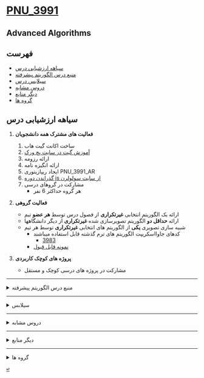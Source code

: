 <a name="TOC"></a>
# [PNU_3991](https://github.com/AliRazavi-edu/PNU_3991#TOC)

## Advanced Algorithms
## فهرست
- [سیاهه ارزشیابی درس](#Evaluation)
- [منبع درس  الگوریتم پیشرفته](#CourseRef)
- [سیلابس درس](#Curriculum)
- [دروس مشابه](#RelatedCourses)
- [دیگر منابع](#RelatedRef)
- [گروه ها](#Groups)

<a name="Evaluation"></a>
## سیاهه ارزشیابی درس

1. **فعالیت های مشترک همه دانشجویان**
    1. ساخت اکانت گیت هاب
    2. [آموزش گیت در سایت پچ ورک](http://jlord.us/patchwork/)
    3. ارائه رزومه
    4. ارائه انگیزه نامه
    5. ایجاد ریپازیتوری PNU_3991_AR
    6. [گذراندن دوره js از سایت سولولرن](http://Sololearn.com)
    7. مشارکت در گروهای درسی
        - هر گروه حداکثر 6 نفر

2. **فعالیت گروهی**
    - ارائه یک الگوریتم انتخابی **غیرتکراری** از فصول درس توسط **هر عضو** تیم
    - ارائه **حداقل دو** الگوریتم تصویرسازی شده **غیرتکراری** از دیگر دانشگاهها
    - شبیه سازی تصویری **یکی** از الگوریتم های انتخابی **غیرتکراری** توسط هر تیم
        - کدهای جاوااسکریپت الگوریتم های ترم گذشته قابل استفاده میباشند
            - [3983](#RelatedCourses)
        - [نمونه قابل قبول](#RelatedRef)

4. **پروژه های کوچک کاربردی**
     - مشارکت در پروژه های درسی کوچک و مستقل
   
    
---------------
<a name="CourseRef"></a>
<details>
    <summary>منبع درس  الگوریتم پیشرفته</summary>

>## (منبع درس  الگوریتم پیشرفته (   01-1115025

## Introduction to Algorithms, 3th-Thomas H.Cormen

<a href="https://www.ebooksworld.ir/post/index/80/%D8%AF%D8%A7%D9%86%D9%84%D9%88%D8%AF-%DA%A9%D8%AA%D8%A7%D8%A8-%D9%85%D9%82%D8%AF%D9%85%D9%87-%D8%A7%DB%8C-%D8%A8%D8%B1-%D8%A7%D9%84%DA%AF%D9%88%D8%B1%DB%8C%D8%AA%D9%85-%D9%87%D8%A7-%D9%88%DB%8C%D8%B1%D8%A7%DB%8C%D8%B4-%D8%B3%D9%88%D9%85"><img src="https://github.com/AliRazavi-edu/PNU_3991/blob/master/_Image/Introduction%20to%20Algorithms.png"> </a>
## Table of contents
### I Foundations
- 1 The Role of Algorithms in Computing
- 2 Getting Started
- 3 Growth of Functions
- 4 Divide-and-Conquer
- 5 Probabilistic Analysis and Randomized Algorithms
### II Sorting and Order Statistics
- 6 Heapsort
- 7 Quicksort
- 8 Sorting in Linear Time
- 9 Medians and Order Statistics
### III Data Structures
- 10 Elementary Data Structures
- 11 Hash Tables
- 12 Binary Search Trees
- 13 Red-Black Trees
- 14 Augmenting Data Structures
### IV Advanced Design and Analysis Techniques
- 15 Dynamic Programming
- 16 Greedy Algorithms
- 17 [Amortized Analysis **]()
### V Advanced Data Structures
- 18 B-Trees
- 19 [Fibonacci Heap **]()
- 20 [Van Emde Boas Trees **]()
- 21 [Data Structures for Disjoint Sets **]()
### VI Graph Algorithms
- 22 Elementary Graph Algorithms
- 23 Minimum Spanning Trees
- 24 Single-Source Shortest Paths
- 25 All-Pairs Shortest Paths
- 26 [Maximum Flow **]()
### VII Selected Topics
- 27 [Multithreaded Algorithms **]()
- 28 Matrix Operations
- 29 Linear Programming
- 30 [Polynomials and the FFT **]()
- 31 Number-Theoretic Algorithms
- 32 [String Matching **]()
- 33 [Computational Geometry **]()
- 34 [NP-Completeness **]()
- 35 [Approximation Algorithms **]()
### VIII Appendix: Mathematical Background
- A Summations
- B Sets, Etc.
- C Counting and Probability
- D Matrices

[<kbd>↩</kbd>](#TOC)

</details>

----------------------

<a name="Curriculum"></a>
<details>
    <summary>سیلابس</summary>

>## [سیلابس وزرات علوم برای درس الگوریتم پیشرفته](https://github.com/AliRazavi-edu/PNU_3991/blob/master/_Syllabus/Educ_1140_0_AdvAlgo.pdf) 

[<kbd>↩</kbd>](#TOC)
</details>

----------------------------------


<a name="RelatedCourses"></a>
<details>
    <summary>دروس مشابه</summary>
    
>## دروس مشابه
   
> ## PNU_3983
[AdvancedAlgorithms](https://github.com/AliRazavi-edu/PNU_3983/tree/master/AdvancedAlgorithms)


[<kbd>↩</kbd>](#TOC)
</details>

---------------------------

<a name="RelatedRef"></a>
<details>
    <summary>دیگر منابع</summary>

>## دیگر منابع

 - [**visualising data structures and algorithms through animation**](https://visualgo.net/en)
 - [Vizualizes Maximum flow](https://github.com/gbarnev/MaxFlow-algorithm-visualization)
    - [gbarnev.github.io](https://gbarnev.github.io/MaxFlow-algorithm-visualization/)
 - [MinCut-Maxflow-Simulation](https://github.com/thakurso/MinCut-Maxflow-Simulation)
 - [Visual step by step example of the Ford Fulkerson algorithm](https://github.com/olastor/react-network-graphs)
    - [olastor.github.io](https://olastor.github.io/react-network-graphs/)
 - [Interactive Online Platform that Visualizes Algorithms from Code](https://github.com/algorithm-visualizer/)
    - [algorithm-visualizer.org](https://algorithm-visualizer.org/)
----
- [**Github Search**](https://github.com/search?q=algorithm-visualization&type=Repositories)


- <a href="https://github.com/search?q=algorithm-visualization&type=Repositories" target="_blank">Github Search</a>
    
[<kbd>↩</kbd>](#TOC)
</details>

-----------------------

<a name="Groups"></a>
<details>
    <summary>گروه ها</summary>

## گروه ها

<a name="G-A01"></a>
1. G-A01
    1. [_AdvAlg-14_مهرداد مجدي نسب](https://github.com/AliRazavi-edu/PNU_3991/tree/master/_MSc/AdvancedAlgorithms/14_%D9%85%D9%87%D8%B1%D8%AF%D8%A7%D8%AF%20%D9%85%D8%AC%D8%AF%D9%8A%20%D9%86%D8%B3%D8%A8)    
    1. [_AdvAlg-12_مازيار كيهاني](https://github.com/AliRazavi-edu/PNU_3991/tree/master/_MSc/AdvancedAlgorithms/12_%D9%85%D8%A7%D8%B2%D9%8A%D8%A7%D8%B1%20%D9%83%D9%8A%D9%87%D8%A7%D9%86%D9%8A)    
    1. []()
        
<a name="G-A02"></a>
2. G-A02
    1. [_AdvAlg-09_حميد غفاري](https://github.com/AliRazavi-edu/PNU_3991/tree/master/_MSc/AdvancedAlgorithms/09_%D8%AD%D9%85%D9%8A%D8%AF%20%D8%BA%D9%81%D8%A7%D8%B1%D9%8A)    
    1. []()    
    1. []() 
    
<a name="G-A03"></a>
3. G-A03
    1. []()    
    1. []()    
    1. []() 
    
<a name="G-A04"></a>
4. G-A04
    1. []()    
    1. []()    
    1. []()
     
<a name="G-A05"></a>
5. G-A05
    1. []()    
    1. []()    
    1. []()
     
<a name="G-A06"></a>
6. G-A06
    1. []()    
    1. []()    
    1. []() 
    
<a name="G-A07"></a>
7. G-A07
    1. []()    
    1. []()    
    1. []() 

</details>


[<kbd>↩</kbd>](#TOC)
